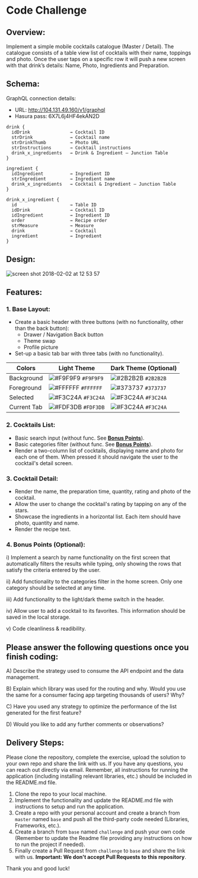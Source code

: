 # Code Challenge


## Overview:

Implement a simple mobile cocktails catalogue (Master / Detail). The catalogue consists of a table view list of cocktails with their name, toppings and photo. Once the user taps on a specific row it will push a new screen with that drink’s details: Name, Photo, Ingredients and Preparation.


## Schema:

GraphQL connection details: 

- URL: http://104.131.49.160/v1/graphql
- Hasura pass: 6X7L6j4HF4ekAN2D

```
drink {
  idDrink               → Cocktail ID
  strDrink              → Cocktail name
  strDrinkThumb         → Photo URL
  strInstructions       → Cocktail instructions
  drink_x_ingredients   → Drink & Ingredient – Junction Table
}
```

```
ingredient {
  idIngredient          → Ingredient ID
  strIngredient         → Ingredient name
  drink_x_ingredients   → Cocktail & Ingredient – Junction Table
}
```

```
drink_x_ingredient {
  id                    → Table ID
  idDrink               → Cocktail ID
  idIngredient          → Ingredient ID
  order                 → Recipe order
  strMeasure            → Measure
  drink                 → Cocktail
  ingredient            → Ingredient
}
```


## Design:

![screen shot 2018-02-02 at 12 53 57](https://cdn.dribbble.com/users/2024344/screenshots/8803081/media/d0ac9042563c15d6cd65034a8962455e.png)


## Features:

### 1. Base Layout:

- Create a basic header with three buttons (with no functionality, other than the back button):
  - Drawer / Navigation Back button
  - Theme swap
  - Profile picture
- Set-up a basic tab bar with three tabs (with no functionality).

Colors     | Light Theme | Dark Theme (Optional)
---------- | ----------- | ---------------------
Background | ![#F9F9F9](https://via.placeholder.com/15/F9F9F9/000000?text=+) `#F9F9F9` | ![#2B2B2B](https://via.placeholder.com/15/2B2B2B/000000?text=+) `#2B2B2B`
Foreground | ![#FFFFFF](https://via.placeholder.com/15/FFFFFF/000000?text=+) `#FFFFFF` | ![#373737](https://via.placeholder.com/15/373737/000000?text=+) `#373737`
Selected | ![#F3C24A](https://via.placeholder.com/15/F3C24A/000000?text=+) `#F3C24A` | ![#F3C24A](https://via.placeholder.com/15/F3C24A/000000?text=+) `#F3C24A`
Current Tab | ![#FDF3DB](https://via.placeholder.com/15/FDF3DB/000000?text=+) `#FDF3DB` | ![#F3C24A](https://via.placeholder.com/15/F3C24A/000000?text=+) `#F3C24A`

### 2. Cocktails List:

- Basic search input (without func. See **[Bonus Points](#4-bonus-points-optional)**).
- Basic categories filter (without func. See **[Bonus Points](#4-bonus-points-optional)**).
- Render a two-column list of cocktails, displaying name and photo for each one of them. When pressed it should navigate the user to the cocktail's detail screen.

### 3. Cocktail Detail:

- Render the name, the preparation time, quantity, rating and photo of the cocktail.
- Allow the user to change the cocktail's rating by tapping on any of the stars.
- Showcase the ingredients in a horizontal list. Each item should have photo, quantity and name.
- Render the recipe text.
  
### 4. Bonus Points (Optional):

i) Implement a search by name functionality on the first screen that automatically filters the results while typing, only showing the rows that satisfy the criteria entered by the user.

ii) Add functionality to the categories filter in the home screen. Only one category should be selected at any time.

iii) Add functionality to the light/dark theme switch in the header.

iv) Allow user to add a cocktail to its favorites. This information should be saved in the local storage.

v) Code cleanliness & readibility.


## Please answer the following questions once you finish coding:

A) Describe the strategy used to consume the API endpoint and the data management.

B) Explain which library was used for the routing and why. Would you use the same for a consumer facing app targeting thousands of users? Why?

C) Have you used any strategy to optimize the performance of the list generated for the first feature?

D) Would you like to add any further comments or observations?


## Delivery Steps: 

Please clone the repository, complete the exercise, upload the solution to your own repo and share the link with us. If you have any questions, you can reach out directly via email. Remember, all instructions for running the application (including installing relevant libraries, etc.) should be included in the README.md file. 

1. Clone the repo to your local machine.
2. Implement the functionality and update the README.md file with instructions to setup and run the application.
3. Create a repo with your personal account and create a branch from `master` named `base` and push all the third-party code needed (Libraries, Frameworks, etc.).
4. Create a branch from `base` named `challenge` and push your own code (Remember to update the Readme file providing any instructions on how to run the project if needed).
5. Finally create a Pull Request from `challenge` to `base` and share the link with us. **Important: We don't accept Pull Requests to this repository**.

Thank you and good luck!